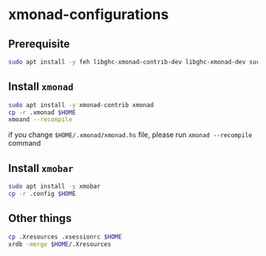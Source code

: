 # xmonad-configurations

## Prerequisite

```sh
sudo apt install -y feh libghc-xmonad-contrib-dev libghc-xmonad-dev suckless-tools
```

## Install `xmonad`

```sh
sudo apt install -y xmonad-contrib xmonad
cp -r .xmonad $HOME
xmoand --recompile
```

if you change `$HOME/.xmonad/xmonad.hs` file,
please run `xmonad --recompile` command

## Install `xmobar`

```sh
sudo apt install -y xmobar
cp -r .config $HOME
```

## Other things

```sh
cp .Xresources .xsessionrc $HOME
xrdb -merge $HOME/.Xresources
```
